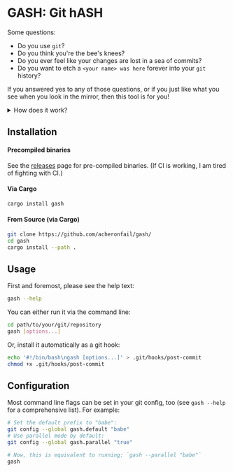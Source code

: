 # GASH: Git hASH

Some questions:

* Do you use `git`?
* Do you think you're the bee's knees?
* Do you ever feel like your changes are lost in a sea of commits?
* Do you want to etch a `<your name> was here` forever into your `git` history?

If you answered yes to any of those questions, or if you just like what you see when you look in the mirror, then this tool is for you!

<details>
  <summary>How does it work?</summary>

  It makes your last commit contain a provided substring.
  It does this by patching the metadata of the commit, and brute forcing it until it finds a match!

  For more detail, see the genius who thought of it first:

  * https://github.com/will/git-vain
    * https://youtu.be/Jcto0Bs1hIA?t=85

</details>

## Installation

#### Precompiled binaries

See the [releases] page for pre-compiled binaries. (If CI is working, I am tired of fighting with CI.)

#### Via Cargo

```bash
cargo install gash
```

#### From Source (via Cargo)

```bash
git clone https://github.com/acheronfail/gash/
cd gash
cargo install --path .
```

## Usage

First and foremost, please see the help text:

```bash
gash --help
```

You can either run it via the command line:

```bash
cd path/to/your/git/repository
gash [options...]
```

Or, install it automatically as a git hook:

```bash
echo '#!/bin/bash\ngash [options...]' > .git/hooks/post-commit
chmod +x .git/hooks/post-commit
```

## Configuration

Most command line flags can be set in your git config, too (see `gash --help` for a comprehensive list).
For example:

```bash
# Set the default prefix to "babe":
git config --global gash.default "babe"
# Use parallel mode by default:
git config --global gash.parallel "true"

# Now, this is equivalent to running: `gash --parallel "babe"`
gash
```

[releases]: https://github.com/acheronfail/gash/releases
